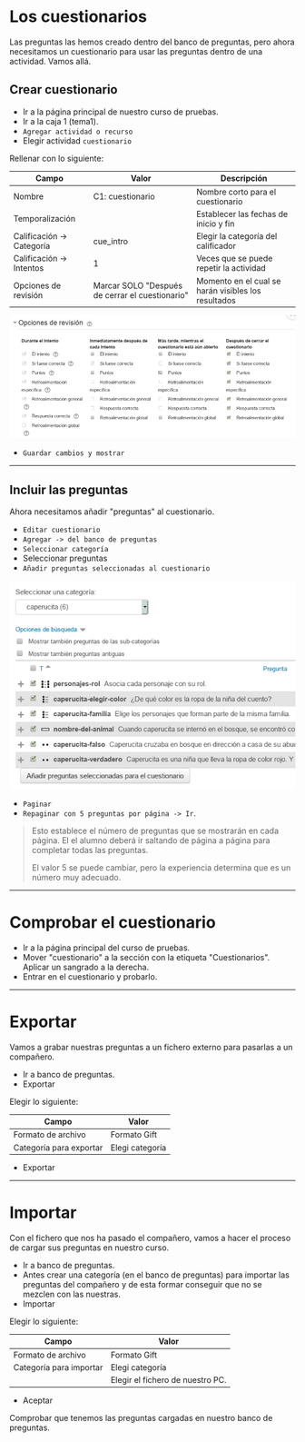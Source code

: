 
# Los cuestionarios

Las preguntas las hemos creado dentro del banco de preguntas, pero ahora necesitamos un cuestionario para usar las preguntas dentro de una actividad. Vamos allá.

## Crear cuestionario

* Ir a la página principal de nuestro curso de pruebas.
* Ir a la caja 1 (tema1).
* `Agregar actividad o recurso`
* Elegir actividad `cuestionario`

Rellenar con lo siguiente:

| Campo  | Valor            | Descripción |
| ------ | ---------------- | ----------- |
| Nombre | C1: cuestionario | Nombre corto para el cuestionario |
| Temporalización ||Establecer las fechas de inicio y fin |
| Calificación -> Categoría | cue_intro | Elegir la categoría del calificador |
| Calificación -> Intentos | 1 | Veces que se puede repetir la actividad
| Opciones de revisión | Marcar SOLO "Después de cerrar el cuestionario" | Momento en el cual se harán visibles los resultados |

![](./files/cuestionario-revision.png)

* `Guardar cambios y mostrar`

---

## Incluir las preguntas

Ahora necesitamos añadir "preguntas" al cuestionario.

* `Editar cuestionario`
* `Agregar -> del banco de preguntas`
* `Seleccionar categoría`
* Seleccionar preguntas
* `Añadir preguntas seleccionadas al cuestionario`

![](./files/cuestionario-seleccionar-preguntas.png)

* `Paginar`
* `Repaginar con 5 preguntas por página -> Ir`.

> Esto establece el número de preguntas que se mostrarán en cada página. El el alumno deberá ir saltando de página a página para completar todas las preguntas.
>
> El valor 5 se puede cambiar, pero la experiencia determina que es un número muy adecuado.

---

# Comprobar el cuestionario

* Ir a la página principal del curso de pruebas.
* Mover "cuestionario" a la sección con la etiqueta "Cuestionarios". Aplicar un sangrado a la derecha.
* Entrar en el cuestionario y probarlo.

---

# Exportar

Vamos a grabar nuestras preguntas a un fichero externo para pasarlas a un compañero.

* Ir a banco de preguntas.
* Exportar

Elegir lo siguiente:

| Campo              | Valor     |
| ------------------ | --------- |
| Formato de archivo | Formato Gift |
| Categoría para exportar | Elegi categoría |

* Exportar

---

# Importar

Con el fichero que nos ha pasado el compañero, vamos a hacer el proceso de cargar sus preguntas en nuestro curso.

* Ir a banco de preguntas.
* Antes crear una categoría (en el banco de preguntas) para importar las preguntas del compañero y de esta formar conseguir que no se mezclen con las nuestras.
* Importar

Elegir lo siguiente:

| Campo              | Valor     |
| ------------------ | --------- |
| Formato de archivo | Formato Gift |
| Categoría para importar | Elegi categoría |
| |Elegir el fichero de nuestro PC. |

* Aceptar

Comprobar que tenemos las preguntas cargadas en nuestro banco de preguntas.
